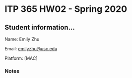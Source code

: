 # ITP 365 HW02 - Spring 2020 #

## Student information... ##
Name: Emily Zhu

Email: emilyzhu@usc.edu

Platform: [MAC]

### Notes ###
